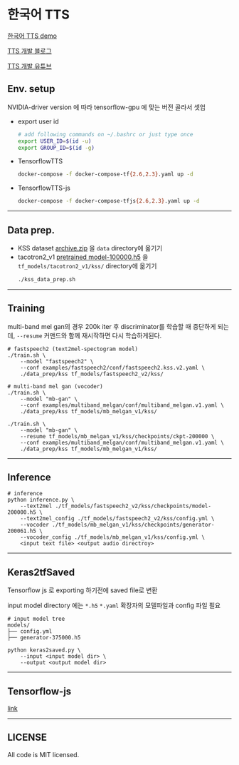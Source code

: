 # 한국어 TTS 
[한국어 TTS demo](https://goarcade.net/tts/)

[TTS 개발 블로그](https://coolseaweed.tistory.com/2)

[TTS 개발 유튜브](https://youtu.be/lM0vXq0VSZ4)


## Env. setup 

NVIDIA-driver version 에 따라 tensorflow-gpu 에 맞는 버전 골라서 셋업  

- export user id
    ```bash
    # add following commands on ~/.bashrc or just type once
    export USER_ID=$(id -u) 
    export GROUP_ID=$(id -g)
    ```
- TensorflowTTS

    ```bash
    docker-compose -f docker-compose-tf{2.6,2.3}.yaml up -d
    ```
- TensorflowTTS-js
    ```bash
    docker-compose -f docker-compose-tfjs{2.6,2.3}.yaml up -d
    ```

---
## Data prep.
- KSS dataset [archive.zip](https://www.kaggle.com/bryanpark/korean-single-speaker-speech-dataset) 을 `data` directory에 옮기기
- tacotron2_v1 [pretrained model-100000.h5](https://drive.google.com/drive/folders/1WMBe01BBnYf3sOxMhbvnF2CUHaRTpBXJ) 을 `tf_models/tacotron2_v1/kss/` directory에 옮기기
    ```bash
    ./kss_data_prep.sh
    ```
---
## Training
multi-band mel gan의 경우 200k iter 후 discriminator를 학습할 때 중단하게 되는데, `--resume` 커맨드와 함께 재시작하면 다시 학습하게된다.
```
# fastspeech2 (text2mel-spectogram model)
./train.sh \
    --model "fastspeech2" \
    --conf examples/fastspeech2/conf/fastspeech2.kss.v2.yaml \
    ./data_prep/kss tf_models/fastspeech2_v2/kss/

# multi-band mel gan (vocoder)
./train.sh \
    --model "mb-gan" \
    --conf examples/multiband_melgan/conf/multiband_melgan.v1.yaml \
    ./data_prep/kss tf_models/mb_melgan_v1/kss/

./train.sh \
    --model "mb-gan" \
    --resume tf_models/mb_melgan_v1/kss/checkpoints/ckpt-200000 \
    --conf examples/multiband_melgan/conf/multiband_melgan.v1.yaml \
    ./data_prep/kss tf_models/mb_melgan_v1/kss/

```
---
## Inference
```
# inference
python inference.py \
    --text2mel ./tf_models/fastspeech2_v2/kss/checkpoints/model-200000.h5 \
    --text2mel_config ./tf_models/fastspeech2_v2/kss/config.yml \
    --vocoder ./tf_models/mb_melgan_v1/kss/checkpoints/generator-200061.h5 \
    --vocoder_config ./tf_models/mb_melgan_v1/kss/config.yml \
    <input text file> <output audio directroy>
```
---
## Keras2tfSaved
Tensorflow js 로 exporting 하기전에 saved file로 변환

input model directory 에는 `*.h5` `*.yaml` 확장자의 모델파일과 config 파일 필요


```
# input model tree
models/
├── config.yml
├── generator-375000.h5

```

```
python keras2saved.py \
    --input <input model dir> \
    --output <output model dir>

```
---
## Tensorflow-js
[link](https://github.com/coolseaweed/TensorFlowTTS/tree/prod/tensorflow_js)

---
## LICENSE
All code is MIT licensed.
